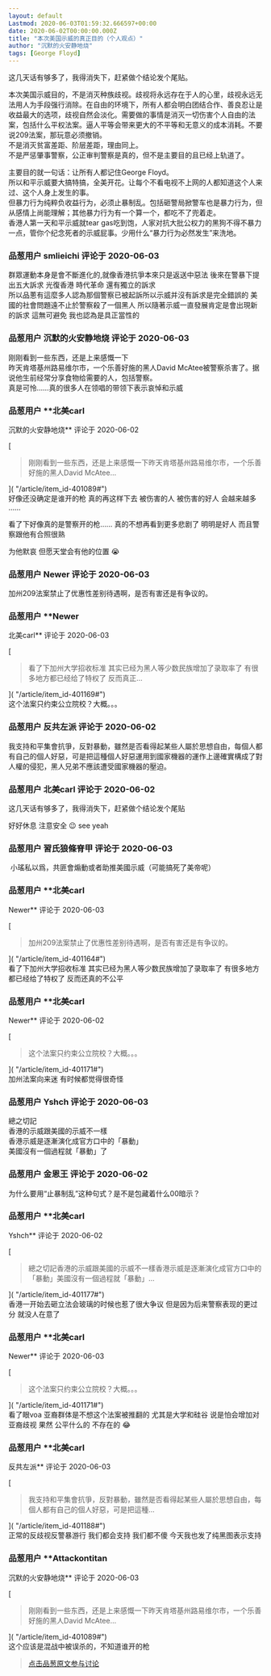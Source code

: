 ```yaml
---
layout: default
Lastmod: 2020-06-03T01:59:32.666597+00:00
date: 2020-06-02T00:00:00.000Z
title: "本次美国示威的真正目的（个人观点）"
author: "沉默的火安静地烧"
tags: [George Floyd]
---
```


这几天话有够多了，我得消失下，赶紧做个结论发个尾贴。  
  
本次美国示威目的，不是消灭种族歧视。歧视将永远存在于人的心里，歧视永远无法用人为手段强行消除。在自由的环境下，所有人都会明白团结合作、善良忍让是收益最大的选项，歧视自然会淡化。需要做的事情是消灭一切伤害个人自由的法案，包括什么平权法案。逼人平等会带来更大的不平等和无意义的成本消耗。不要说209法案，那玩意必须撤销。  
不是消灭贫富差距、阶层差距，理由同上。  
不是严惩肇事警察，公正审判警察是真的，但不是主要目的且已经上轨道了。  
  
主要目的就一句话：让所有人都记住George Floyd。  
所以和平示威要大搞特搞，全美开花。让每个不看电视不上网的人都知道这个人来过、这个人身上发生的事。  
但暴力行为纯粹负收益行为，必须止暴制乱。包括砸警局掀警车也是暴力行为，但从感情上尚能理解；其他暴力行为有一个算一个，都吃不了兜着走。  
香港人第一天和平示威就tear gas吃到饱，人家对抗大批公权力的黑狗不得不暴力一点，管你个纪念死者的示威屁事。少用什么“暴力行为必然发生”来洗地。

            
### 品葱用户 **smlieichi** 评论于 2020-06-03
        
群眾運動本身是會不斷進化的,就像香港抗爭本來只是返送中惡法 後來在警暴下提出五大訴求 光復香港 時代革命 還有獨立的訴求  
所以品蔥有這麼多人認為那個警察已被起訴所以示威并沒有訴求是完全錯誤的 美國的社會問題遠不止於警察殺了一個黑人 所以隨著示威一直發展肯定是會出現新的訴求 這無可避免 我也認為是具正當性的
        


            
### 品葱用户 **沉默的火安静地烧** 评论于 2020-06-03
        
刚刚看到一些东西，还是上来感慨一下  
昨天肯塔基州路易维尔市，一个乐善好施的黑人David McAtee被警察杀害了。据说他生前经常分享食物给需要的人，包括警察。  
真是可怜……真的很多人在领唱的带领下表示哀悼和示威
        


            
### 品葱用户 **北美carl 
沉默的火安静地烧** 评论于 2020-06-02
        
[

> 刚刚看到一些东西，还是上来感慨一下昨天肯塔基州路易维尔市，一个乐善好施的黑人David McAtee...

]( "/article/item_id-401089#")  
好像还没确定是谁开的枪 真的再这样下去 被伤害的人 被伤害的好人 会越来越多 ……  
  
看了下好像真的是警察开的枪…… 真的不想再看到更多悲剧了 明明是好人 而且警察跟他有合照很熟  
  
为他默哀 但愿天堂会有他的位置 😭
        


            
### 品葱用户 **Newer** 评论于 2020-06-03
        
加州209法案禁止了优惠性差别待遇啊，是否有害还是有争议的。
        


            
### 品葱用户 **Newer 
北美carl** 评论于 2020-06-03
        
[

> 看了下加州大学招收标准 其实已经为黑人等少数民族增加了录取率了 有很多地方都已经给了特权了 反而真正...

]( "/article/item_id-401169#")  
这个法案只约束公立院校？大概。。。
        


            
### 品葱用户 **反共左派** 评论于 2020-06-02
        
我支持和平集會抗爭，反對暴動，雖然是否看得起某些人屬於思想自由，每個人都有自己的個人好惡，可是把這種個人好惡運用到國家機器的運作上邊確實構成了對人權的侵犯，黑人兄弟不應該遭受國家機器的壓迫。
        


            
### 品葱用户 **北美carl** 评论于 2020-06-02
        
这几天话有够多了，我得消失下，赶紧做个结论发个尾贴  
  
好好休息 注意安全 😉 see yeah
        


            
### 品葱用户 **習氏狼條脊甲** 评论于 2020-06-03
        
 小瑤私以爲，共匪會煽動或者助推美國示威（可能搞死了美帝呢）
        


            
### 品葱用户 **北美carl 
Newer** 评论于 2020-06-03
        
[

> 加州209法案禁止了优惠性差别待遇啊，是否有害还是有争议的。

]( "/article/item_id-401164#")  
看了下加州大学招收标准 其实已经为黑人等少数民族增加了录取率了 有很多地方都已经给了特权了 反而还真的不公平
        


            
### 品葱用户 **北美carl 
Newer** 评论于 2020-06-02
        
[

> 这个法案只约束公立院校？大概。。。

]( "/article/item_id-401171#")  
加州法案向来迷 有时候都觉得很奇怪
        


            
### 品葱用户 **Yshch** 评论于 2020-06-03
        
總之切記  
香港的示威跟美國的示威不一樣  
香港示威是逐漸演化成官方口中的「暴動」  
美國沒有一個過程就「暴動」了
        


            
### 品葱用户 **金恩王** 评论于 2020-06-02
        
为什么要用“止暴制乱”这种句式？是不是包藏着什么00暗示？
        


            
### 品葱用户 **北美carl 
Yshch** 评论于 2020-06-02
        
[

> 總之切記香港的示威跟美國的示威不一樣香港示威是逐漸演化成官方口中的「暴動」美國沒有一個過程就「暴動」...

]( "/article/item_id-401177#")  
香港一开始去砸立法会玻璃的时候也惹了很大争议 但是因为后来警察表现的更过分 就没人在意了
        


            
### 品葱用户 **北美carl 
Newer** 评论于 2020-06-03
        
[

> 这个法案只约束公立院校？大概。。。

]( "/article/item_id-401171#")  
看了眼voa 亚裔群体是不想这个法案被推翻的 尤其是大学和硅谷 说是怕会增加对亚裔歧视 果然 公平什么的 不存在的 😂
        


            
### 品葱用户 **北美carl 
反共左派** 评论于 2020-06-03
        
[

> 我支持和平集會抗爭，反對暴動，雖然是否看得起某些人屬於思想自由，每個人都有自己的個人好惡，可是把這種...

]( "/article/item_id-401188#")  
正常的反歧视反警暴游行 我们都会支持 我们都不傻 今天我也发了纯黑图表示支持
        


            
### 品葱用户 **Attackontitan 
沉默的火安静地烧** 评论于 2020-06-03
        
[

> 刚刚看到一些东西，还是上来感慨一下昨天肯塔基州路易维尔市，一个乐善好施的黑人David McAtee...

]( "/article/item_id-401089#")  
这个应该是混战中被误杀的，不知道谁开的枪
        






> [点击品葱原文参与讨论](https://pincong.rocks/article/id-19872__sort_key-agree_count__sort-DESC?warning)

